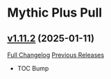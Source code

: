 # Mythic Plus Pull

## [v1.11.2](https://github.com/NumyAddon/MythicPlusPull/tree/v1.11.2) (2025-01-11)
[Full Changelog](https://github.com/NumyAddon/MythicPlusPull/compare/v1.11.1...v1.11.2) [Previous Releases](https://github.com/NumyAddon/MythicPlusPull/releases)

- TOC Bump  
